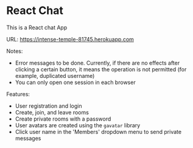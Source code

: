 # React Chat

This is a React chat App

URL: https://intense-temple-81745.herokuapp.com

Notes:
* Error messages to be done. Currently, if 
there are no effects after clicking a certain button,
it means the operation is not permitted
(for example, duplicated username)
* You can only open one session in each browser

Features:
* User registration and login
* Create, join, and leave rooms
* Create private rooms with a password
* User avatars are created using the `gavatar` library
* Click user name in the 'Members' dropdown menu to send private messages


